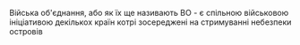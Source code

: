 Війська об'єднання, або як їх ще називають ВО - є спільною військовою ініціативою декількох країн котрі зосереджені на стримуванні небезпеки островів